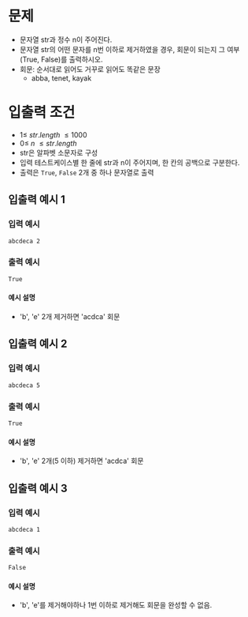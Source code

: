# 문제
* 문자열 str과 정수 n이 주어진다.
* 문자열 str의 어떤 문자를 n번 이하로 제거하였을 경우, 회문이 되는지 그 여부(True, False)를 출력하시오.
* 회문: 순서대로 읽어도 거꾸로 읽어도 똑같은 문장
  * abba, tenet, kayak 
   
# 입출력 조건
* $1 \le\ str.length\ \le 1000$
* $0 \le\ n\ \le str.length$
* str은 알파벳 소문자로 구성
* 입력 테스트케이스별 한 줄에 str과 n이 주어지며, 한 칸의 공백으로 구분한다.
* 출력은 `True`, `False` 2개 중 하나 문자열로 출력
   
## 입출력 예시 1
### 입력 예시
```
abcdeca 2
```
### 출력 예시
```
True
```
#### 예시 설명
* 'b', 'e' 2개 제거하면 'acdca' 회문


## 입출력 예시 2
### 입력 예시
```
abcdeca 5
```
### 출력 예시
```
True
```
#### 예시 설명
* 'b', 'e' 2개(5 이하) 제거하면 'acdca' 회문

## 입출력 예시 3
### 입력 예시
```
abcdeca 1
```
### 출력 예시
```
False
```
#### 예시 설명
* 'b', 'e'를 제거해야하나 1번 이하로 제거해도 회문을 완성할 수 없음.
